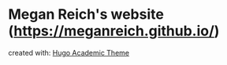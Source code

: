 # Megan Reich's website (https://meganreich.github.io/)

created with:
 [Hugo Academic Theme](https://github.com/wowchemy/starter-hugo-academic)

